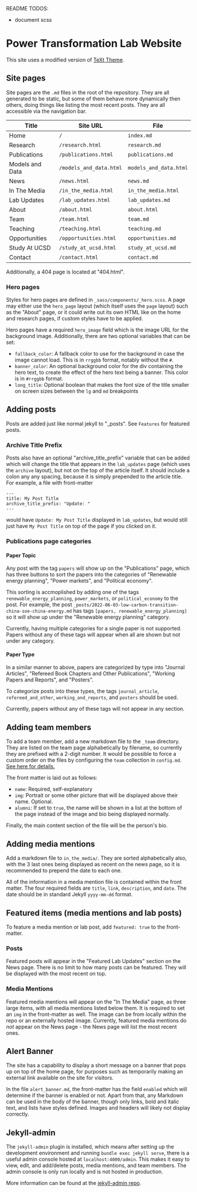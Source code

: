 README TODOS:
- document scss

# Power Transformation Lab Website

This site uses a modified version of [TeXt Theme](https://github.com/kitian616/jekyll-TeXt-theme).

## Site pages
Site pages are the `.md` files in the root of the repository.
They are all generated to be static, but some of them behave more dynamically
then others, doing things like listing the most recent posts. They are all
accessible via the navigation bar.

| Title | Site URL | File |
|-|-|-|
| Home | `/` | `index.md` |
| Research| `/research.html` | `research.md` |
| Publications| `/publications.html` | `publications.md` |
| Models and Data| `/models_and_data.html` | `models_and_data.html` |
| News| `/news.html` | `news.md` |
| In The Media| `/in_the_media.html` | `in_the_media.html` |
| Lab Updates| `/lab_updates.html` | `lab_updates.md` |
| About| `/about.html` | `about.html` |
| Team| `/team.html` | `team.md` |
| Teaching| `/teaching.html` | `teaching.md` |
| Opportunities| `/opportunities.html` | `opportunities.md` |
| Study At UCSD| `/study_at_ucsd.html` | `study_at_ucsd.md` |
| Contact| `/contact.html` | `contact.md` |

Additionally, a 404 page is located at "404.html".


### Hero pages

Styles for hero pages are defined in `_sass/components/_hero.scss`. A page may
either use the `hero_page` layout (which itself uses the `page` layout) such as
the "About" page, or it could write out its own HTML like on the home and
research pages, if custom styles have to be applied.

Hero pages have a required `hero_image` field which is the image URL for the
background image. Additionally, there are two optional variables that can be
set:

- `fallback_color`: A fallback color to use for the background in case
  the image cannot load. This is in `rrggbb` format, notably without the `#`.
- `banner_color`: An optional background color for the div containing the hero
  text, to create the effect of the hero text being a banner. This color is in
  `#rrggbb` format.
- `long_title`: Optional boolean that makes the font size of the title smaller
  on screen sizes between the `lg` and `md` breakpoints


## Adding posts
Posts are added just like normal jekyll to "_posts". See `Features` for featured
posts.

### Archive Title Prefix

Posts also have an optional "archive_title_prefix" variable that can be added
which will change the title that appears in the `lab_updates` page (which
uses the `archive` layout), but not
on the top of the article itself. It should include a colon any any spacing,
because it is simply prepended to the article title. For example, a
file with front-matter
```
---
title: My Post Title
archive_title_prefix: "Update: "
---
```
would have `Update: My Post Title` displayed in `lab_updates`, but would still
just have `My Post Title` on top of the page if you clicked on it.

### Publications page categories
#### Paper Topic

Any post with the tag `papers` will show up on the "Publications" page, which has
three buttons to sort the papers into the categories of "Renewable energy
planning", "Power markets", and "Political economy".

This sorting is accmoplished by adding one of the tags
`renewable_energy_planning`, `power_markets`, or `political_economy` to the
post. For example, the post
`_posts/2022-06-03-low-carbon-transition-china-soe-china-energy.md` has tags
`[papers, renewable_energy_planning]` so it will show up under the "Renewable
energy planning" category.

Currently, having multiple categories for a single paper is not supported. Papers without any of these
tags will appear when all are shown but not under any category.

#### Paper Type
In a similar manner to above, papers are categorized by type into "Journal
Articles", "Refereed Book Chapters and Other Publications", "Working Papers and
Reports", and "Posters".

To categorize posts into these types, the tags `journal_article`,
`refereed_and_other`, `working_and_reports`, and `posters` should be used.

Currently, papers without any of these tags will not appear in any section.


## Adding team members
To add a team member, add a new markdown file to the `_team` directory. They are
listed on the team page alphabetically by filename, so currently they are prefixed with a
2-digit number. It would be possible to force a custom order on the files by
configuring the `team` collection in `config.md`. [See here for details.](https://jekyllrb.com/docs/collections/#custom-sorting-of-documents)

The front matter is laid out as follows:
- `name`: Required, self-explanatory
- `img`: Portrait or some other picture that will be displayed above their name.
  Optional.
- `alumni`: If set to `true`, the name will be shown in a list at the bottom of
  the page instead of the image and bio being displayed normally.

Finally, the main content section of the file will be the person's bio.

## Adding media mentions
Add a markdown file to `in_the_media/`. They are sorted alphabetically also,
with the 3 last ones being displayed as recent on the news page, so it is
recommended to prepend the date to each one.

All of the information in a media mention file is contained within the front
matter. The four required fields are `title`, `link`, `description`, and `date`.
The date should be in standard Jekyll `yyyy-mm-dd` format.


## Featured items (media mentions and lab posts)

To feature a media mention or lab post, add `featured: true` to the front-matter.

### Posts
Featured posts will appear in the "Featured Lab Updates" section on the News
page. There is no limit to how many posts can be featured. They will be
displayed with the most recent on top.

### Media Mentions

Featured media mentions will appear on the "In The Media" page, as three large items, with all media mentions listed below them.
It is required to set an `img` in the front-matter as well. The image can be
from locally within the repo or an externally hosted image.
Currently, featured media mentions do *not* appear on the News page - the News page will list the most recent ones.

## Alert Banner

The site has a capability to display a short message on a banner that pops up on
top of the home page, for purposes such as temporarily making an external link
available on the site for visitors.

In the file `alert_banner.md`, the front-matter has the field `enabled` which
will determine if the banner is enabled or not. Apart from that, any Markdown
can be used in the body of the banner, though only links, bold and italic text,
and lists have styles defined. Images and headers will likely not display
correctly.

## Jekyll-admin
The `jekyll-admin` plugin is installed, which means after setting up the
development environment and running `bundle exec jekyll serve`, there is a
useful admin console hosted at `localhost:4000/admin`. This makes it easy to
view, edit, and add/delete posts, media mentions, and team members. The admin
console is only run locally and is not hosted in production.

More information can be found at the [jekyll-admin repo](https://github.com/jekyll/jekyll-admin).
